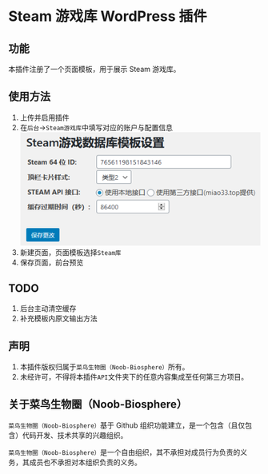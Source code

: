 # Steam 游戏库 WordPress 插件

## 功能

本插件注册了一个页面模板，用于展示 Steam 游戏库。

## 使用方法
1. 上传并启用插件
2. 在`后台`->`Steam游戏库`中填写对应的账户与配置信息
    ![设置界面](assets/image/settingtip.png)
3. 新建页面，页面模板选择`Steam库`
4. 保存页面，前台预览

## TODO

1. 后台主动清空缓存
2. 补充模板内原文输出方法

## 声明

1. 本插件版权归属于`菜鸟生物圈（Noob-Biosphere）`所有。
2. 未经许可，不得将本插件`API`文件夹下的任意内容集成至任何第三方项目。

## 关于菜鸟生物圈（Noob-Biosphere）

`菜鸟生物圈（Noob-Biosphere）`基于 Github 组织功能建立，是一个包含（且仅包含）代码开发、技术共享的兴趣组织。

`菜鸟生物圈（Noob-Biosphere）`是一个自由组织，其不承担对成员行为负责的义务，其成员也不承担对本组织负责的义务。